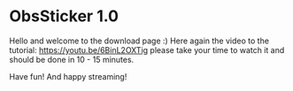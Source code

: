 # ObsSticker 1.0

Hello and welcome to the download page :)
Here again the video to the tutorial:
https://youtu.be/6BinL2OXTig
please take your time to watch it and should be 
done in 10 - 15 minutes. 

Have fun! And happy streaming!
